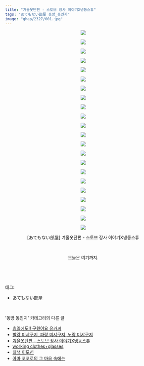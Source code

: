 ```yaml
---
title: "겨울옷단편 - 스토브 장사 이야기X냉동스튜"
tags: "あてもない部屋 동방_동인지"
image: "ghap/2327/001.jpg"
---
```

<div class="article">
<p style="text-align: center; clear: none; float: none;"><img src="{{ site.nasurl }}/ghap/2327/001.jpg"/></p>
<p style="text-align: center; clear: none; float: none;"><img src="{{ site.nasurl }}/ghap/2327/002.jpg"/></p>
<p style="text-align: center; clear: none; float: none;"><img src="{{ site.nasurl }}/ghap/2327/003.jpg"/></p>
<p style="text-align: center; clear: none; float: none;"><img src="{{ site.nasurl }}/ghap/2327/004.jpg"/></p>
<p style="text-align: center; clear: none; float: none;"><img src="{{ site.nasurl }}/ghap/2327/005.jpg"/></p>
<p style="text-align: center; clear: none; float: none;"><img src="{{ site.nasurl }}/ghap/2327/006.jpg"/></p>
<p style="text-align: center; clear: none; float: none;"><img src="{{ site.nasurl }}/ghap/2327/007.jpg"/></p>
<p style="text-align: center; clear: none; float: none;"><img src="{{ site.nasurl }}/ghap/2327/008.jpg"/></p>
<p style="text-align: center; clear: none; float: none;"><img src="{{ site.nasurl }}/ghap/2327/009.jpg"/></p>
<p style="text-align: center; clear: none; float: none;"><img src="{{ site.nasurl }}/ghap/2327/010.jpg"/></p>
<p style="text-align: center; clear: none; float: none;"><img src="{{ site.nasurl }}/ghap/2327/011.jpg"/></p>
<p style="text-align: center; clear: none; float: none;"><img src="{{ site.nasurl }}/ghap/2327/012.jpg"/></p>
<p style="text-align: center; clear: none; float: none;"><img src="{{ site.nasurl }}/ghap/2327/013.jpg"/></p>
<p style="text-align: center; clear: none; float: none;"><img src="{{ site.nasurl }}/ghap/2327/014.jpg"/></p>
<p style="text-align: center; clear: none; float: none;"><img src="{{ site.nasurl }}/ghap/2327/015.jpg"/></p>
<p style="text-align: center; clear: none; float: none;"><img src="{{ site.nasurl }}/ghap/2327/016.jpg"/></p>
<p style="text-align: center; clear: none; float: none;"><img src="{{ site.nasurl }}/ghap/2327/017.jpg"/></p>
<p style="text-align: center; clear: none; float: none;"><img src="{{ site.nasurl }}/ghap/2327/018.jpg"/></p>
<p style="text-align: center; clear: none; float: none;"><img src="{{ site.nasurl }}/ghap/2327/019.jpg"/></p>
<p style="text-align: center; clear: none; float: none;"><img src="{{ site.nasurl }}/ghap/2327/020.jpg"/></p>
<p style="text-align: center; clear: none; float: none;"><img src="{{ site.nasurl }}/ghap/2327/021.jpg"/></p>
<p style="text-align: center; clear: none; float: none;"><img src="{{ site.nasurl }}/ghap/2327/022.jpg"/></p>
<p style="text-align: center; clear: none; float: none;">[あてもない部屋] 겨울옷단편 - 스토브 장사 이야기X냉동스튜</p>
<p style="text-align: center; clear: none; float: none;"><br/></p>
<p style="text-align: center; clear: none; float: none;">오늘은 여기까지.</p>
<p><br/></p>
</div><br/>
<div class="tagTrail">
<p>태그: </p>
<ul>
<li>あてもない部屋</li>
</ul>
</div><br/>
<div class="another">
<p>'동방 동인지' 카테고리의 다른 글</p>
<ul>
<li><a href="/2016-09-25-ghap_2329">휴일에도!! 구웠어요 유카씨</a></li>
<li><a href="/2016-09-25-ghap_2328">빨강 미샤구지, 파랑 미샤구지, 노랑 미샤구지</a></li>
<li><a href="/2016-09-24-ghap_2327">겨울옷단편 - 스토브 장사 이야기X냉동스튜</a></li>
<li><a href="/2016-09-24-ghap_2326">working clothes+glasses</a></li>
<li><a href="/2016-09-24-ghap_2325">칠색 이모션</a></li>
<li><a href="/2016-09-24-ghap_2324">아마 코코로의 그 마음 속에는</a></li>
</ul>
</div><br/>
<div class="cb_module cb_fluid">
<div class="cb_wrt cb_profile">
</div><!-- commentList close -->
</div><br/>
